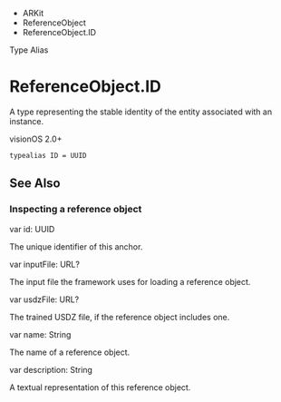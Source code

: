 

- ARKit
- ReferenceObject
-  ReferenceObject.ID 

Type Alias

# ReferenceObject.ID

A type representing the stable identity of the entity associated with an instance.

visionOS 2.0+

``` source
typealias ID = UUID
```

## See Also

### Inspecting a reference object

var id: UUID

The unique identifier of this anchor.

var inputFile: URL?

The input file the framework uses for loading a reference object.

var usdzFile: URL?

The trained USDZ file, if the reference object includes one.

var name: String

The name of a reference object.

var description: String

A textual representation of this reference object.

